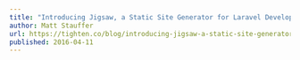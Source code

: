 ```yaml
---
title: "Introducing Jigsaw, a Static Site Generator for Laravel Developers "
author: Matt Stauffer
url: https://tighten.co/blog/introducing-jigsaw-a-static-site-generator-for-laravel-developers
published: 2016-04-11
---
```

